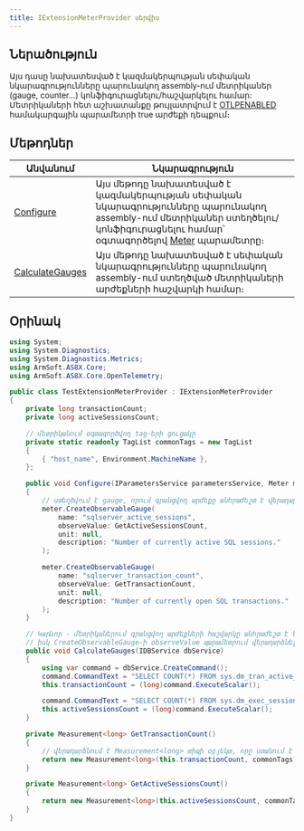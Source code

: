```yaml
---
title: IExtensionMeterProvider սերվիս
---
```


## Ներածություն

Այս դասը նախատեսված է կազմակերպության սեփական նկարագրությունները պարունակող assembly-ում մետրիկաներ (gauge, counter...) կոնֆիգուրացնելու/հաշվարկելու համար: Մետրիկաների հետ աշխատանքը թույլատրվում է [OTLPENABLED](../otlp/parameters.md#otlpenabled) համակարգային պարամետրի true արժեքի դեպքում։

## Մեթոդներ

| Անվանում | Նկարագրություն |
|----------|----------------|
| [Configure](Configure.md) | Այս մեթոդը նախատեսված է կազմակերպության սեփական նկարագրությունները պարունակող assembly-ում մետրիկաներ ստեղծելու/կոնֆիգուրացնելու համար՝ օգտագործելով [Meter](https://learn.microsoft.com/en-us/dotnet/api/system.diagnostics.metrics.meter) պարամետրը։ |
| [CalculateGauges](CalculateGauges.md) | Այս մեթոդը նախատեսված է սեփական նկարագրությունները պարունակող assembly-ում ստեղծված մետրիկաների արժեքների հաշվարկի համար։ |

## Օրինակ

```c#
using System;
using System.Diagnostics;
using System.Diagnostics.Metrics;
using ArmSoft.AS8X.Core;
using ArmSoft.AS8X.Core.OpenTelemetry;

public class TestExtensionMeterProvider : IExtensionMeterProvider
{
    private long transactionCount;
    private long activeSessionsCount;

    // մետրիկանում օգտագործվող tag-երի ցուցակը
    private static readonly TagList commonTags = new TagList
    {
        { "host_name", Environment.MachineName },
    };

    public void Configure(IParametersService parametersService, Meter meter)
    {
        // ստեղծվում է gauge, որում գրանցվող արժեքը անհրաժեշտ է վերադարձնել GetActiveSessionsCount մեթոդի միջոցով:
        meter.CreateObservableGauge(
            name: "sqlserver_active_sessions",
            observeValue: GetActiveSessionsCount,
            unit: null,
            description: "Number of currently active SQL sessions."
        );

        meter.CreateObservableGauge(
            name: "sqlserver_transaction_count",
            observeValue: GetTransactionCount,
            unit: null,
            description: "Number of currently open SQL transactions."
        );
    }

    // Կարևոր - մետրիկաներում գրանցվող արժեքների հաշվարկը անհրաժեշտ է կատարել CalculateGauges մեթոդում,
    // իսկ CreateObservableGauge-ի observeValue պարամետրում վերադարձնել նախապես հաշվարկված մետրիկայի արժեքը:
    public void CalculateGauges(IDBService dbService)
    {
        using var command = dbService.CreateCommand();
        command.CommandText = "SELECT COUNT(*) FROM sys.dm_tran_active_transactions";
        this.transactionCount = (long)command.ExecuteScalar();

        command.CommandText = "SELECT COUNT(*) FROM sys.dm_exec_sessions WHERE status = 'running'";
        this.activeSessionsCount = (long)command.ExecuteScalar();
    }

    private Measurement<long> GetTransactionCount()
    {
        // վերադարձնում է Measurement<long> տիպի օբյեկտ, որը ստանում է մետրիկայի արժեքը և tag-երի ցուցակը
        return new Measurement<long>(this.transactionCount, commonTags);
    }

    private Measurement<long> GetActiveSessionsCount()
    {
        return new Measurement<long>(this.activeSessionsCount, commonTags);
    }
}
```
